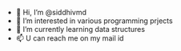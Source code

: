 - 👋 Hi, I’m @siddhivmd
- 👀 I’m interested in various programming prjects
- 🌱 I’m currently learning data structures 
- 📫 U can reach me on my mail id

<!---
siddhivmd/siddhivmd is a ✨ special ✨ repository because its `README.md` (this file) appears on your GitHub profile.
You can click the Preview link to take a look at your changes.
--->
